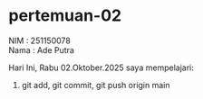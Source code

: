 # pertemuan-02
NIM : 251150078<br>
Nama : Ade Putra<br>

Hari Ini, Rabu 02.Oktober.2025 saya mempelajari:<br>
<ol>
  <li>git add, git commit, git push origin main</li>
</ol>